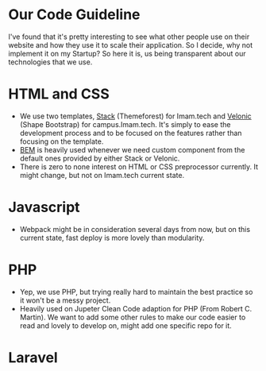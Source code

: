 # Our Code Guideline
I've found that it's pretty interesting to see what other people use on their website and how they use it to scale their application. So I decide, why not implement it on my Startup? So here it is, us being transparent about our technologies that we use.

# HTML and CSS

- We use two templates, [Stack](https://themeforest.net/item/stack-multipurpose-html-with-page-builder/19337626) (Themeforest) for Imam.tech and [Velonic](https://shapebootstrap.net/item/1525168-velonic-admin-dashboard-frontend) (Shape Bootstrap) for campus.Imam.tech. It's simply to ease the development process and to be focused on the features rather than focusing on the template.
- [BEM](http://getbem.com/) is heavily used whenever we need custom component from the default ones provided by either Stack or Velonic.
- There is zero to none interest on HTML or CSS preprocessor currently. It might change, but not on Imam.tech current state.

# Javascript

- Webpack might be in consideration several days from now, but on this current state, fast deploy is more lovely than modularity.

# PHP

- Yep, we use PHP, but trying really hard to maintain the best practice so it won't be a messy project.
- Heavily used on Jupeter Clean Code adaption for PHP (From Robert C. Martin). We want to add some other rules to make our code easier to read and lovely to develop on, might add one specific repo for it.

# Laravel
